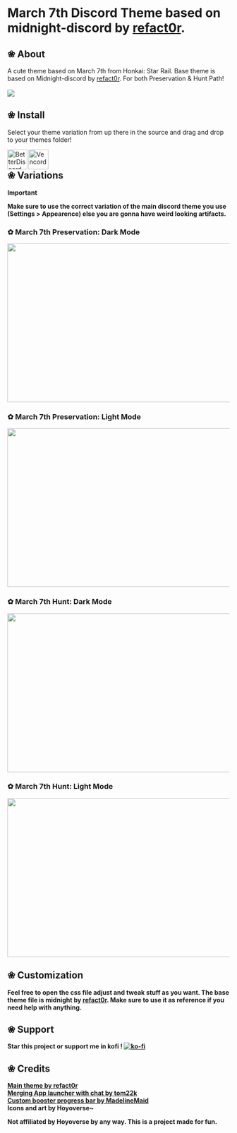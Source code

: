 # March 7th Discord Theme based on midnight-discord by [refact0r](https://github.com/refact0r).

## ❀ About
A cute theme based on March 7th from Honkai: Star Rail. Base theme is based on Midnight-discord by [refact0r](https://github.com/refact0r). For both Preservation & Hunt Path!
<br /> <br />
<img align="center" src="https://raw.githubusercontent.com/kubiikoko/March-7th-Discord-Theme/refs/heads/main/assets/eQuBUmk.png">

## ❀ Install

Select your theme variation from up there in the source and drag and drop to your themes folder! <br />

<img align="left" src="https://i.imgur.com/LPH05EO.png" alt="BetterDiscord" width="45" height="45"> <img align="left" src="https://i.imgur.com/fXYKU5q.png" alt="Vencord" width="45" height="45"> <b><p align="left"> <br />


## ❀ Variations

> [!IMPORTANT]
> Make sure to use the correct variation of the main discord theme you use (Settings > Appearence) else you are gonna have weird looking artifacts.

### ✿ March 7th Preservation: Dark Mode
<img align="center" src="https://raw.githubusercontent.com/kubiikoko/March-7th-Discord-Theme/refs/heads/main/assets/dY3cF3X.png" height="360" width="640">

### ✿ March 7th Preservation: Light Mode
<img align="center" src="https://raw.githubusercontent.com/kubiikoko/March-7th-Discord-Theme/refs/heads/main/assets/3Ux5kRe.png" height="360" width="640">

### ✿ March 7th Hunt: Dark Mode
<img align="center" src="https://raw.githubusercontent.com/kubiikoko/March-7th-Discord-Theme/refs/heads/main/assets/ZK2wSKk.png" height="360" width="640">

### ✿ March 7th Hunt: Light Mode
<img align="center" src="https://raw.githubusercontent.com/kubiikoko/March-7th-Discord-Theme/refs/heads/main/assets/to5Pb4m.png" height="360" width="640">

## ❀ Customization
Feel free to open the css file adjust and tweak stuff as you want. The base theme file is midnight by [refact0r](https://github.com/refact0r). Make sure to use it as reference if you need help with anything.

## ❀ Support 
Star this project or support me in kofi !
[![ko-fi](https://ko-fi.com/img/githubbutton_sm.svg)](https://ko-fi.com/O5O0120J9T)

## ❀ Credits

[Main theme by refact0r](https://github.com/refact0r) <br />
[Merging App launcher with chat by tom22k](https://raw.githubusercontent.com/tom22k/discord-css/main/Themes/Snippets/MergeAppLauncher.css) <br />
[Custom booster progress bar by MadelineMaid](https://github.com/MadelineMaid) <br />
Icons and art by Hoyoverse~ <br />

Not affiliated by Hoyoverse by any way. This is a project made for fun.

